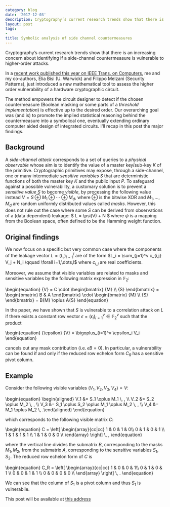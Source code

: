 ```yaml
---
category: blog
date: '2017-12-03'
description: Cryptography’s current research trends show that there is an increasing concern about identifying if a side-channel countermeasure is vulnerable to higher-order attacks. In this post, I'll recap the major findings of a paper I've co-authored with two colleagues.
layout: post
tags:
-
title: Symbolic analysis of side channel countermeasures
---
```


Cryptography’s current research trends show that there is an increasing
concern about identifying if a side-channel countermeasure is vulnerable
to higher-order attacks.

In a [recent work published this year on IEEE Trans. on
Computers](http://dx.doi.org/10.1109/TC.2016.2635650), me and my
co-authors, Elia Bisi (U. Warwick) and Filippo Melzani (Security
Patterns), just introduced a new mathematical tool to assess the higher
order vulnerability of a hardware cryptographic circuit.

The method empowers the circuit designer to detect if the chosen
countermeasure (Boolean masking or some parts of a *threshold
implementation*) is effective up to the desired order. Our overarching
goal was (and is) to promote the implied statistical reasoning behind
the countermeasure into a symbolical one, eventually extending ordinary
computer aided design of integrated circuits. I'll recap in this post
the major findings.

## Background

A *side-channel attack* corresponds to a set of queries to a *physical
observable* whose aim is to identify the value of a master key/sub-key
$K$ of the primitive. Cryptographic primitives may expose, through a
side-channel, one or many intermediate *sensitive variables* $S$ that
are deterministic functions of both the master key $K$ and the public
input $P$. To safeguard against a possible vulnerability, a customary
solution is to prevent a *sensitive value* $S$ to become *visible*, by
processing the following value instead $V = S \oplus M_1 \oplus \cdots \oplus M_d$,
where $\oplus$ is the bitwise XOR and $M_1, \ldots, M_d$ are random
uniformly distributed values called *masks*. However, this does not rule
out the case where some $S$ can be derived from observations of a (data
dependent) leakage: $ L = \psi(V) + N $
where $\psi$ is a mapping from the Boolean space, often defined to be
the Hamming weight function.

## Original findings

We now focus on a specific but very common case where the components of
the leakage vector $L = (L_i)_{i=1}^l$ are of the form $L_i = \sum_{j=1}^v c_{i,j} V_j + N_i \qquad \forall i=1,\dots,l$ where $c_{i,j}$ are real coefficients.

Moreover, we assume that visible variables are related to masks and
sensitive variables by the following matrix expression in
$\mathbb{F}_2$:

<div>
\begin{equation}
{V} = C \cdot \begin{bmatrix} {M} \\ {S} \end{bmatrix} = \begin{bmatrix} B & A \end{bmatrix} \cdot \begin{bmatrix} {M} \\ {S} \end{bmatrix} = B{M} \oplus A{S}
\end{equation}
</div>

In the paper, we have shown that $S$ is vulnerable to a correlation
attack on $L$ if there exists a constant row vector
${\epsilon}=(\epsilon_i)_{i=1}^v\in\mathbb{F}_2^v$ such that the product

<div>
\begin{equation}
{\epsilon} {V} = \bigoplus_{i=1}^v \epsilon_i V_i
\end{equation}
</div>

cancels out any
mask contribution (i.e. ${\epsilon} B={0}$). In particular, a
vulnerability can be found if and only if the reduced row echelon form
$C_R$ has a sensitive pivot column.

## Example

Consider the following visible variables $(V_1,V_2,V_3,V_4) = {V}$:

<div>
\begin{equation}
\begin{aligned}
V_1 &= S_1 \oplus M_1 \, , \\
V_2 &= S_2 \oplus M_2 \, , \\
V_3 &= S_1 \oplus S_2 \oplus M_1 \oplus M_2 \, , \\
V_4 &= M_1 \oplus M_2 \, .\end{aligned}
\end{equation}
</div>


which corresponds to the following visible matrix $C$:

<div>
\begin{equation}
C =
\left[ \begin{array}{cc|cc}
1 & 0 & 1 & 0\\
0 & 1 & 0 & 1 \\
1 & 1 & 1 & 1 \\
1 & 1 & 0 & 0 \\
\end{array} \right] \, ,
\end{equation}
</div>

where the vertical line divides the
submatrix $B$, corresponding to the masks $M_1,M_2$, from the submatrix
$A$, corresponding to the sensitive variables $S_1,S_2$. The reduced row
echelon form of $C$ is

<div>
\begin{equation}
C_R =
\left[ \begin{array}{cc|cc}
1 & 0 & 0 & 1\\
0 & 1 & 0 & 1 \\
0 & 0 & 1 & 1 \\
0 & 0 & 0 & 0 \\
\end{array} \right] \, .
\end{equation}
</div>

We can see that the column of $S_1$ is a
pivot column and thus $S_1$ is vulnerabile.

This post will be available at [this
address](http://www.vittoriozaccaria.net/#/blog/2017/12/03/symbolic-analysis-of-side-channel-countermeasures.html)
